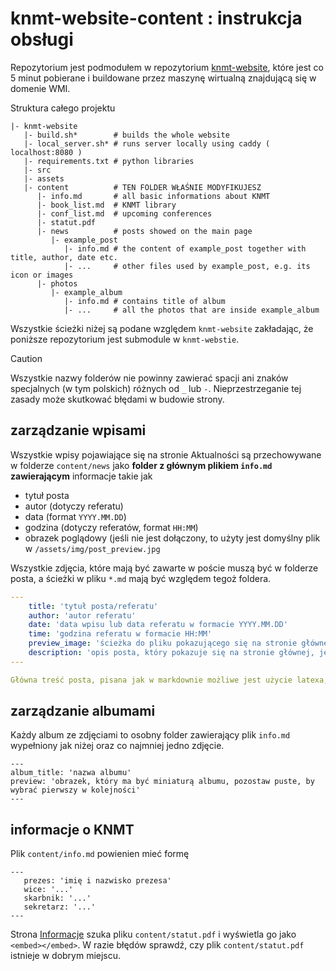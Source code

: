# knmt-website-content : instrukcja obsługi

Repozytorium jest podmodułem w repozytorium [knmt-website](https://github.com/ronia-jakim/knmt-website), które jest co 5 minut pobierane i buildowane przez maszynę wirtualną znajdującą się w domenie WMI.

Struktura całego projektu
```
|- knmt-website 
   |- build.sh*        # builds the whole website
   |- local_server.sh* # runs server locally using caddy ( localhost:8080 )
   |- requirements.txt # python libraries
   |- src
   |- assets
   |- content          # TEN FOLDER WŁAŚNIE MODYFIKUJESZ
      |- info.md       # all basic informations about KNMT
      |- book_list.md  # KNMT library
      |- conf_list.md  # upcoming conferences
      |- statut.pdf
      |- news          # posts showed on the main page
         |- example_post
            |- info.md # the content of example_post together with title, author, date etc.
            |- ...     # other files used by example_post, e.g. its icon or images
      |- photos
         |- example_album
            |- info.md # contains title of album 
            |- ...     # all the photos that are inside example_album
```

Wszystkie ścieżki niżej są podane względem `knmt-website` zakładając, że poniższe repozytorium jest submodule w `knmt-webstie`.


> [!CAUTION]
> Wszystkie nazwy folderów nie powinny zawierać spacji ani znaków specjalnych (w tym polskich) różnych od `_` lub `-`. Nieprzestrzeganie tej zasady może skutkować błędami w budowie strony.

## zarządzanie wpisami

Wszystkie wpisy pojawiające się na stronie Aktualności są przechowywane w folderze `content/news` jako **folder z głównym plikiem `info.md` zawierającym** informacje takie jak

- tytuł posta
- autor (dotyczy referatu)
- data (format `YYYY.MM.DD`)
- godzina (dotyczy referatów, format `HH:MM`)
- obrazek poglądowy (jeśli nie jest dołączony, to użyty jest domyślny plik w `/assets/img/post_preview.jpg`

Wszystkie zdjęcia, które mają być zawarte w poście muszą być w folderze posta, a ścieżki w pliku `*.md` mają być względem tegoż foldera.

```yaml
---
    title: 'tytuł posta/referatu'
    author: 'autor referatu'
    date: 'data wpisu lub data referatu w formacie YYYY.MM.DD'
    time: 'godzina referatu w formacie HH:MM'
    preview_image: 'ścieżka do pliku pokazującego się na stronie głównej względem folderu w którym się znajdujemy'
    description: 'opis posta, który pokazuje się na stronie głównej, jeśli pozostawione pustym użyte zostanie pierwsze 100 znaków głównego tekstu posta'
---

Główna treść posta, pisana jak w markdownie możliwe jest użycie latexa, powinna pojawić się tylko w tym miejscu.

```

## zarządzanie albumami

Każdy album ze zdjęciami to osobny folder zawierający plik `info.md` wypełniony jak niżej oraz co najmniej jedno zdjęcie.

```
---
album_title: 'nazwa albumu'
preview: 'obrazek, który ma być miniaturą albumu, pozostaw puste, by wybrać pierwszy w kolejności'
---
```

## informacje o KNMT

Plik `content/info.md` powienien mieć formę

```
---
   prezes: 'imię i nazwisko prezesa'
   wice: '...'
   skarbnik: '...'
   sekretarz: '...'
---
```

Strona [Informacje](https://knmt.wmi.uni.wroc.pl/info/) szuka pliku `content/statut.pdf` i wyświetla go jako `<embed></embed>`. W razie błędów sprawdź, czy plik `content/statut.pdf` istnieje w dobrym miejscu.
